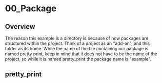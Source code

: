 # 00_Package

## Overview

The reason this example is a directory is because of how packages are structured within the project. Think of a project as an "add-on", and this folder as its home. While the name of the file containing our package is named pretty print, keep in mind that it does not have to be the name of the project, so while it is named pretty_print the package name is "example".

## pretty_print

<!-- Mention fmt.Println when talking about exportable functions starting with a capital letter -->
